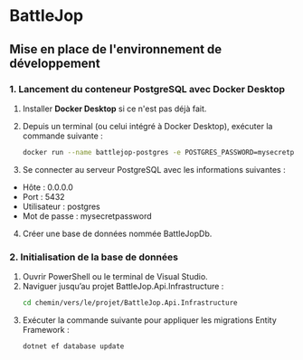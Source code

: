 # BattleJop

## Mise en place de l'environnement de développement

### 1. Lancement du conteneur PostgreSQL avec Docker Desktop

1. Installer **Docker Desktop** si ce n'est pas déjà fait.
2. Depuis un terminal (ou celui intégré à Docker Desktop), exécuter la commande suivante :

   ```bash
   docker run --name battlejop-postgres -e POSTGRES_PASSWORD=mysecretpassword -p 5432:5432 -d postgres

   
3. Se connecter au serveur PostgreSQL avec les informations suivantes :
- Hôte : 0.0.0.0
- Port : 5432
- Utilisateur : postgres
- Mot de passe : mysecretpassword
  
4. Créer une base de données nommée BattleJopDb.

### 2. Initialisation de la base de données

1. Ouvrir PowerShell ou le terminal de Visual Studio.
2. Naviguer jusqu’au projet BattleJop.Api.Infrastructure :
   ```bash
   cd chemin/vers/le/projet/BattleJop.Api.Infrastructure
   
3. Exécuter la commande suivante pour appliquer les migrations Entity Framework :
   ```bash
   dotnet ef database update
